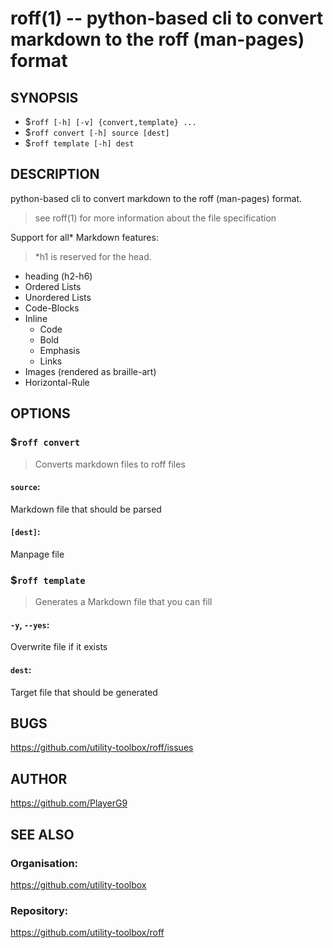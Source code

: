roff(1) -- python-based cli to convert markdown to the roff (man-pages) format
=============================================

## SYNOPSIS

- $`roff [-h] [-v] {convert,template} ...`
- $`roff convert [-h] source [dest]`
- $`roff template [-h] dest`

## DESCRIPTION

python-based cli to convert markdown to the roff (man-pages) format.

> see roff(1) for more information about the file specification

Support for all* Markdown features:

> *h1 is reserved for the head.

- heading (h2-h6)
- Ordered Lists
- Unordered Lists
- Code-Blocks
- Inline
  - Code
  - Bold
  - Emphasis
  - Links
- Images (rendered as braille-art)
- Horizontal-Rule

## OPTIONS

### $`roff convert`

> Converts markdown files to roff files

#### `source`:
Markdown file that should be parsed

#### `[dest]`:
Manpage file

### $`roff template`

> Generates a Markdown file that you can fill

#### `-y`, `--yes`:
Overwrite file if it exists

#### `dest`:
Target file that should be generated

## BUGS

https://github.com/utility-toolbox/roff/issues

## AUTHOR

https://github.com/PlayerG9

## SEE ALSO

### Organisation:
https://github.com/utility-toolbox

### Repository:
https://github.com/utility-toolbox/roff
